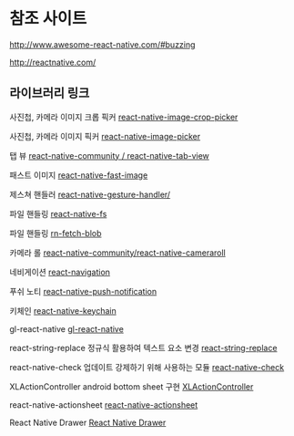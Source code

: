 # 참조 사이트

<http://www.awesome-react-native.com/#buzzing>

<http://reactnative.com/>

## 라이브러리 링크

사진첩, 카메라 이미지 크롭 픽커
[react-native-image-crop-picker](https://github.com/ivpusic/react-native-image-crop-picker)

사진첩, 카메라 이미지 픽커
[react-native-image-picker](https://github.com/react-native-community/react-native-image-picker)

탭 뷰
[react-native-community / react-native-tab-view](https://github.com/react-native-community/react-native-tab-view)

패스트 이미지
[react-native-fast-image](https://github.com/DylanVann/react-native-fast-image)

제스쳐 핸들러
[react-native-gesture-handler/](https://software-mansion.github.io/react-native-gesture-handler/)

파일 핸들링
[react-native-fs](https://github.com/itinance/react-native-fs)

파일 핸들링
[rn-fetch-blob](https://github.com/joltup/rn-fetch-blob)

카메라 롤
[react-native-community/react-native-cameraroll](https://github.com/react-native-community/react-native-cameraroll)

네비게이션
[react-navigation](https://reactnavigation.org/en/)

푸쉬 노티
[react-native-push-notification](https://github.com/zo0r/react-native-push-notification)

키체인
[react-native-keychain](https://github.com/oblador/react-native-keychain)

gl-react-native
[gl-react-native](https://www.npmjs.com/package/gl-react-native)

react-string-replace
정규식 활용하여 텍스트 요소 변경
[react-string-replace](https://github.com/iansinnott/react-string-replace)

react-native-check
업데이트 강제하기 위해 사용하는 모듈
[react-native-check](https://github.com/kimxogus/react-native-version-check)

XLActionController
android bottom sheet 구현
[XLActionController](https://github.com/xmartlabs/XLActionController)

react-native-actionsheet
[react-native-actionsheet](https://github.com/beefe/react-native-actionsheet)

React Native Drawer
[React Native Drawer](https://github.com/root-two/react-native-drawer)
